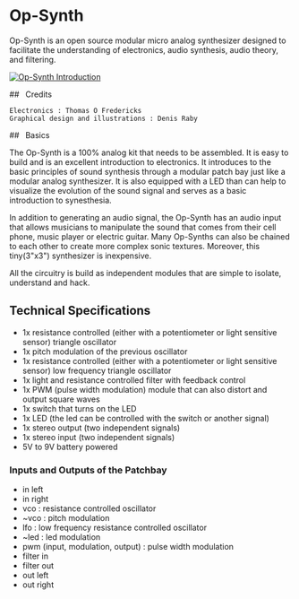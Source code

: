 # Op-Synth

Op-Synth is an open source modular micro analog synthesizer designed to facilitate the understanding of electronics, audio synthesis, audio theory, and filtering.

[![Op-Synth Introduction](https://res.cloudinary.com/marcomontalbano/image/upload/v1607790894/video_to_markdown/images/vimeo--214735193-c05b58ac6eb4c4700831b2b3070cd403.jpg)](https://vimeo.com/214735193 "Op-Synth Introduction")

##  Credits

    Electronics : Thomas O Fredericks
    Graphical design and illustrations : Denis Raby 

##  Basics

The Op-Synth is a 100% analog kit that needs to be assembled. It is easy to build and is an excellent introduction to electronics. It introduces to the basic principles of sound synthesis through a modular patch bay just like a modular analog synthesizer. It is also equipped with a LED than can help to visualize the evolution of the sound signal and serves as a basic introduction to synesthesia.

In addition to generating an audio signal, the Op-Synth has an audio input that allows musicians to manipulate the sound that comes from their cell phone, music player or electric guitar. Many Op-Synths can also be chained to each other to create more complex sonic textures. Moreover, this tiny(3"x3") synthesizer is inexpensive.

All the circuitry is build as independent modules that are simple to isolate, understand and hack.

## Technical Specifications

* 1x resistance controlled (either with a potentiometer or light sensitive sensor) triangle oscillator
* 1x pitch modulation of the previous oscillator
* 1x resistance controlled (either with a potentiometer or light sensitive sensor) low frequency triangle oscillator
* 1x light and resistance controlled filter with feedback control
* 1x PWM (pulse width modulation) module that can also distort and output square waves
* 1x switch that turns on the LED
* 1x LED (the led can be controlled with the switch or another signal)
* 1x stereo output (two independent signals)
* 1x stereo input (two independent signals)
* 5V to 9V battery powered

### Inputs and Outputs of the Patchbay

* in left
* in right
* vco : resistance controlled oscillator
* ~vco : pitch modulation
* lfo : low frequency resistance controlled oscillator
* ~led : led modulation
* pwm (input, modulation, output) : pulse width modulation
* filter in
* filter out
* out left
* out right

